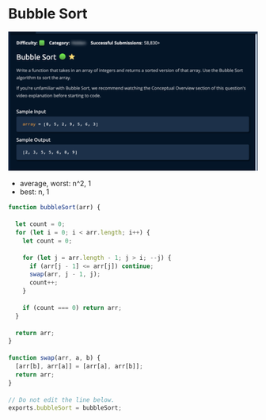 # Bubble Sort

![](<../../../.gitbook/assets/Screenshot 2023-01-20 at 20.26.25.png>)

* average, worst: n^2, 1
* best: n, 1

```jsx
function bubbleSort(arr) {

  let count = 0;
  for (let i = 0; i < arr.length; i++) {
    let count = 0;
    
    for (let j = arr.length - 1; j > i; --j) {
      if (arr[j - 1] <= arr[j]) continue;
      swap(arr, j - 1, j);
      count++;
    }
    
    if (count === 0) return arr;
  }

  return arr;
}

function swap(arr, a, b) {
  [arr[b], arr[a]] = [arr[a], arr[b]];
  return arr;
}

// Do not edit the line below.
exports.bubbleSort = bubbleSort;
```
